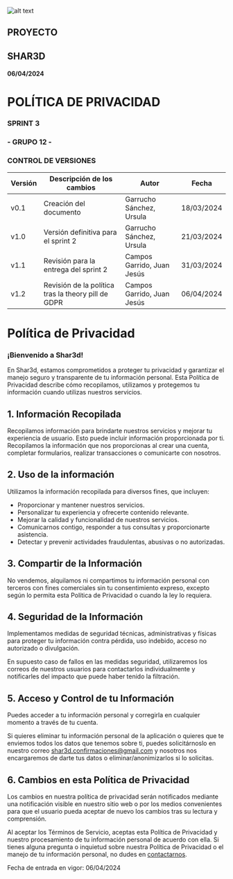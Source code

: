![alt text](/img/logo.png)

## **PROYECTO**

## **SHAR3D**

#### 06/04/2024

# **POLÍTICA DE PRIVACIDAD**

### **SPRINT 3**

### **- GRUPO 12 -**

### **CONTROL DE VERSIONES**

| **Versión** | **Descripción de los cambios** | **Autor** | **Fecha** |
| --- | --- | --- | --- |
| v0.1 | Creación del documento | Garrucho Sánchez, Ursula | 18/03/2024 |
| v1.0 | Versión definitiva para el sprint 2 | Garrucho Sánchez, Ursula | 21/03/2024 |
| v1.1 | Revisión para la entrega del sprint 2 | Campos Garrido, Juan Jesús | 31/03/2024 |
| v1.2 | Revisión de la política tras la theory pill de GDPR | Campos Garrido, Juan Jesús | 06/04/2024 |

# Política de Privacidad

### ¡Bienvenido a Shar3d!

En Shar3d, estamos comprometidos a proteger tu privacidad y garantizar el manejo seguro y transparente de tu información personal. Esta Política de Privacidad describe cómo recopilamos, utilizamos y protegemos tu información cuando utilizas nuestros servicios.

## 1. Información Recopilada

Recopilamos información para brindarte nuestros servicios y mejorar tu experiencia de usuario. Esto puede incluir información proporcionada por ti. Recopilamos la información que nos proporcionas al crear una cuenta, completar formularios, realizar transacciones o comunicarte con nosotros.

## 2. Uso de la información

Utilizamos la información recopilada para diversos fines, que incluyen:

- Proporcionar y mantener nuestros servicios.
- Personalizar tu experiencia y ofrecerte contenido relevante.
- Mejorar la calidad y funcionalidad de nuestros servicios.
- Comunicarnos contigo, responder a tus consultas y proporcionarte asistencia.
- Detectar y prevenir actividades fraudulentas, abusivas o no autorizadas.

## 3. Compartir de la Información

No vendemos, alquilamos ni compartimos tu información personal con terceros con fines comerciales sin tu consentimiento expreso, excepto según lo permita esta Política de Privacidad o cuando la ley lo requiera.

## 4. Seguridad de la Información

Implementamos medidas de seguridad técnicas, administrativas y físicas para proteger tu información contra pérdida, uso indebido, acceso no autorizado o divulgación.

En supuesto caso de fallos en las medidas seguridad, utilizaremos los correos de nuestros usuarios para contactarlos individualmente y notificarles del impacto que puede haber tenido la filtración.

## 5. Acceso y Control de tu Información

Puedes acceder a tu información personal y corregirla en cualquier momento a través de tu cuenta. 

Si quieres eliminar tu información personal de la aplicación o quieres que te enviemos todos los datos que tenemos sobre ti, puedes solicitárnoslo en nuestro correo shar3d.confirmaciones@gmail.com y nosotros nos encargaremos de darte tus datos o eliminar/anonimizarlos si lo solicitas. 

## 6. Cambios en esta Política de Privacidad

Los cambios en nuestra política de privacidad serán notificados mediante una notificación visible en nuestro sitio web o por los medios convenientes para que el usuario pueda aceptar de nuevo los cambios tras su lectura y comprensión.

Al aceptar los Términos de Servicio, aceptas esta Política de Privacidad y nuestro procesamiento de tu información personal de acuerdo con ella. Si tienes alguna pregunta o inquietud sobre nuestra Política de Privacidad o el manejo de tu información personal, no dudes en [contactarnos](https://landing-page-shar3d.vercel.app/#contact).

Fecha de entrada en vigor: 06/04/2024